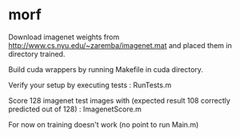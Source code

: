 morf
====

Download imagenet weights from http://www.cs.nyu.edu/~zaremba/imagenet.mat and placed them in directory trained.

Build cuda wrappers by running Makefile in cuda directory.

Verify your setup by executing tests : RunTests.m

Score 128 imagenet test images with (expected result 108 correctly predicted out of 128) : ImagenetScore.m

For now on training doesn't work (no point to run Main.m)


